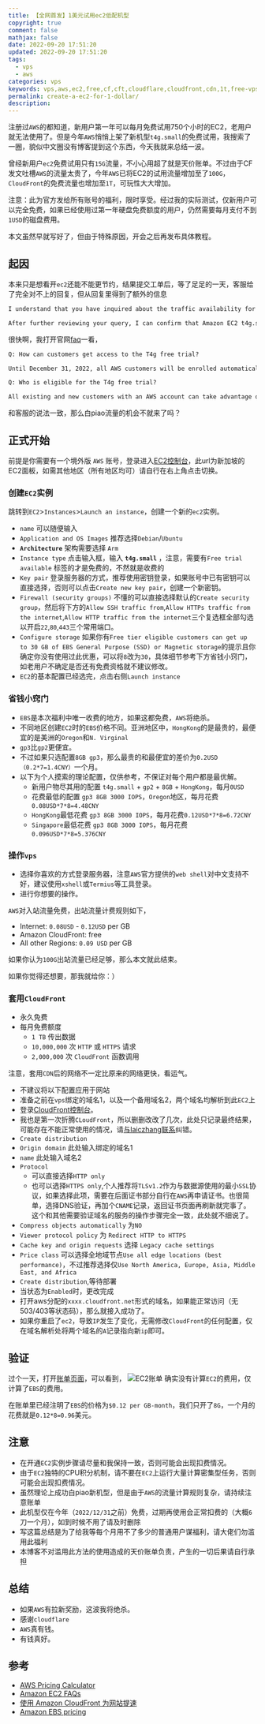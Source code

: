 ```yaml
---
title: 【全网首发】1美元试用ec2低配机型
copyright: true
comment: false
mathjax: false
date: 2022-09-20 17:51:20
updated: 2022-09-20 17:51:20
tags:
  - vps
  - aws
categories: vps
keywords: vps,aws,ec2,free,cf,cft,cloudflare,cloudfront,cdn,1t,free-vps,free-ec2
permalink: create-a-ec2-for-1-dollar/
description:
---
```

注册过`AWS`的都知道，新用户第一年可以每月免费试用750个小时的EC2，老用户就无法使用了。但是今年`AWS`悄悄上架了新机型`t4g.small`的免费试用，我搜索了一圈，貌似中文圈没有博客提到这个东西，今天我就来总结一波。

曾经新用户`ec2`免费试用只有`15G`流量，不小心用超了就是天价账单。不过由于CF发文吐槽`AWS`的流量太贵了，今年`AWS`已将EC2的试用流量增加至了`100G`，`CloudFront`的免费流量也增加至`1T`，可玩性大大增加。

注意：此为官方发给所有账号的福利，限时享受。经过我的实际测试，仅新用户可以完全免费，如果已经使用过第一年硬盘免费额度的用户，仍然需要每月支付不到`1USD`的磁盘费用。

本文虽然早就写好了，但由于特殊原因，开会之后再发布具体教程。
<!-- more -->
## 起因

本来只是想看开`ec2`还能不能更节约，结果提交工单后，等了足足的一天，客服给了完全对不上的回复，但从回复里得到了额外的信息

```txt
I understand that you have inquired about the traffic availability for Amazon EC2 T4g instances on a monthly basis.

After further reviewing your query, I can confirm that Amazon EC2 t4g.small instances powered by AWS Graviton2 processors are free for up to 750 hours per month until 31 December 2022.
```

很快啊，我打开官网[faq](https://aws.amazon.com/ec2/faqs/?nc1=h_ls)一看，

```txt
Q: How can customers get access to the T4g free trial?

Until December 31, 2022, all AWS customers will be enrolled automatically in the T4g free trial as detailed in the AWS Free Tier. During the free-trial period, customers who run a t4g.small instance will automatically get 750 free hours per month deducted from their bill during each month. The 750 hours are calculated in aggregate across all Regions in which the t4g.small instances are used. Customers must pay for surplus CPU credits when they exceed the instances allocated credits during the 750 free hours of the T4g free trial program. For more information about how CPU credits work, see Key concepts and definitions for burstable performance instances in the Amazon EC2 User Guide for Linux Instances.

Q: Who is eligible for the T4g free trial?

All existing and new customers with an AWS account can take advantage of the T4g free trial. The T4g free trial is available for a limited time until December 31, 2022. The start and end time of the free trial are based on the Coordinated Universal Time (UTC). The T4g free trial will be available in addition to the existing AWS Free Tier on t2.micro/t3.micro. Customers who have exhausted their t2.micro (or t3.micro, depending on the Region) Free Tier usage can still benefit from the T4g free trial.

```

和客服的说法一致，那么白piao流量的机会不就来了吗？

## 正式开始

前提是你需要有一个境外版 `AWS` 账号，登录进入[EC2控制台](https://ap-southeast-1.console.aws.amazon.com/ec2/home?region=ap-southeast-1#Instances:)，此url为新加坡的EC2面板，如需其他地区（所有地区均可）请自行在右上角点击切换。

### 创建`EC2`实例

跳转到`EC2`>`Instances`>`Launch an instance`，创建一个新的`ec2`实例。

- `name` 可以随便输入
- `Application and OS Images` 推荐选择`Debian`/`Ubuntu`
- **`Architecture`** 架构需要选择 `Arm`
- `Instance type` 点击输入框，输入 **`t4g.small`** ，注意，需要有`Free trial available` 标签的才是免费的，不然就是收费的
- `Key pair` 登录服务器的方式，推荐使用密钥登录，如果账号中已有密钥可以直接选择，否则可以点击`Create new key pair`，创建一个新密钥。
- `Firewall (security groups)` 不懂的可以直接选择默认的`Create security group`，然后将下方的`Allow SSH traffic from`,`Allow HTTPs traffic from the internet`,`Allow HTTP traffic from the internet`三个复选框全部勾选以开启`22`,`80`,`443`三个常用端口。
- `Configure storage` 如果你有`Free tier eligible customers can get up to 30 GB of EBS General Purpose (SSD) or Magnetic storage`的提示且你确定你没有使用过此优惠，可以将`8`改为`30`，具体细节参考下方省钱小窍门，如老用户不确定是否还有免费资格就不建议修改。
- `EC2`的基本配置已经选完，点击右侧`Launch instance`

### 省钱小窍门

- `EBS`是本次福利中唯一收费的地方，如果这都免费，`AWS`将绝杀。
- 不同地区创建`EC2`时的`EBS`价格不同。亚洲地区中，`HongKong`的是最贵的，最便宜的是美洲的`Oregon`和`N. Virginal`
- `gp3`比`gp2`更便宜。
- 不过如果只选配置`8GB gp3`，那么最贵的和最便宜的差价为`0.2USD（0.2*7=1.4CNY）`一个月。
- 以下为个人摸索的理论配置，仅供参考，不保证对每个用户都是最优解。
  - 新用户物尽其用的配置 `t4g.small` + `gp2` + `8GB` + `HongKong`，每月`0USD`
  - 花费最低的配置 `gp3 8GB 3000 IOPS`，`Oregon`地区，每月花费`0.08USD*7*8=4.48CNY`
  - `HongKong`最低花费 `gp3 8GB 3000 IOPS`，每月花费`0.12USD*7*8=6.72CNY`
  - `Singapore`最低花费 `gp3 8GB 3000 IOPS`，每月花费`0.096USD*7*8=5.376CNY`

### 操作`vps`

- 选择你喜欢的方式登录服务器，注意`AWS`官方提供的`web shell`对中文支持不好，建议使用`xshell`或`Termius`等工具登录。
- 进行你想要的操作。

`AWS`对入站流量免费，出站流量计费规则如下，

- Internet: `0.08USD` - `0.12USD` per GB
- Amazon CloudFront: free
- All other Regions: `0.09 USD` per GB

如果你认为`100G`出站流量已经足够，那么本文就此结束。

如果你觉得还想要，那我就给你：）

### 套用`CloudFront`

- 永久免费
- 每月免费额度
  - `1 TB` 传出数据
  - `10,000,000` 次 `HTTP` 或 `HTTPS` 请求
  - `2,000,000` 次 `CloudFront` 函数调用

注意，套用`CDN`后的网络不一定比原来的网络更快，看运气。

- 不建议将以下配置应用于网站
- 准备之前在`vps`绑定的域名1，以及一个备用域名2，两个域名均解析到此`EC2`上
- 登录[CloudFront控制台](https://us-east-1.console.aws.amazon.com/cloudfront/v3/home?region=us-east-1#/distributions/create)。
- 我也是第一次折腾`CLoudFront`，所以删删改改了几次，此处只记录最终结果，可能存在不能正常使用的情况，请[与laiczhang联系]()纠错。
- `Create distribution`
- `Origin domain` 此处输入绑定的域名1
- `name`  此处输入域名2
- `Protocol`
  - 可以直接选择`HTTP only`
  - 也可以选择`HTTPS only`,个人推荐将`TLSv1.2`作为与数据源使用的最小`SSL`协议，如果选择此项，需要在后面证书部分自行在`AWS`再申请证书。也很简单，选择DNS验证，再加个`CNAME`记录，返回证书页面再刷新就完事了。这个和其他需要验证域名的服务的操作步骤完全一致，此处就不细说了。
- `Compress objects automatically` 为`NO`
- `Viewer protocol policy` 为 `Redirect HTTP to HTTPS`
- `Cache key and origin requests` 选择 `Legacy cache settings`
- `Price class` 可以选择全地域节点`Use all edge locations (best performance)`，不过推荐选择仅`Use North America, Europe, Asia, Middle East, and Africa`
- `Create distribution`,等待部署
- 当状态为`Enabled`时，更改完成
- 打开aws分配的`xxxx.cloudfront.net`形式的域名，如果能正常访问（无503/403等状态码），那么就接入成功了。
- 如果你重启了`ec2`，导致`IP`发生了变化，无需修改`CloudFront`的任何配置，仅在域名解析处将两个域名的`A`记录指向新`ip`即可。

## 验证

过个一天，打开[账单页面](https://us-east-1.console.aws.amazon.com/billing/home?region=ap-southeast-1#/bills?year=2022&month=9本月)，可以看到，
![EC2账单](https://cdn.zyha.cn/blog/20220922102340.png?x-oss-process=style/blog)
确实没有计算`EC2`的费用，仅计算了`EBS`的费用。

在账单里已经注明了`EBS`的价格为`$0.12 per GB-month`，我们只开了`8G`，一个月的花费就是`0.12*8=0.96`美元。

## 注意

- 在开通`EC2`实例步骤请尽量和我保持一致，否则可能会出现扣费情况。
- 由于`EC2`独特的CPU积分机制，请不要在`EC2`上运行大量计算密集型任务，否则可能会出现扣费情况。
- 虽然理论上成功白piao新机型，但是由于`AWS`的流量计算规则复杂，请持续注意账单
- 此机型仅在今年（`2022/12/31`之前）免费，过期再使用会正常扣费的（大概`6`刀一个月），如到时候不用了请及时删除
- 写这篇总结是为了给我等每个月用不了多少的普通用户谋福利，请大佬们勿滥用此福利
- 本博客不对滥用此方法的使用造成的天价账单负责，产生的一切后果请自行承担

## 总结

- 如果`AWS`有拉新奖励，这波我将绝杀。
- 感谢`cloudflare`
- `AWS`真有钱。
- 有钱真好。

## 参考

- [AWS Pricing Calculator](https://calculator.aws/#/addService/EC2?nc2=h_ql_pr_calc)
- [Amazon EC2 FAQs](https://aws.amazon.com/ec2/faqs/?nc1=h_ls)
- [使用 Amazon CloudFront 为网站提速](https://docs.amazonaws.cn/AmazonS3/latest/userguide/website-hosting-cloudfront-walkthrough.html#create-distribution)
- [Amazon EBS pricing](https://aws.amazon.com/ebs/pricing/?nc1=h_ls)
